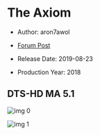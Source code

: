 # The Axiom

* Author: aron7awol

* [Forum Post](https://www.avsforum.com/threads/bass-eq-for-filtered-movies.2995212/post-58574578)

* Release Date: 2019-08-23
* Production Year: 2018

## DTS-HD MA 5.1

![img 0](https://i.imgur.com/0YTWptP.jpg)

![img 1](https://i.imgur.com/HlCCfAG.png)

